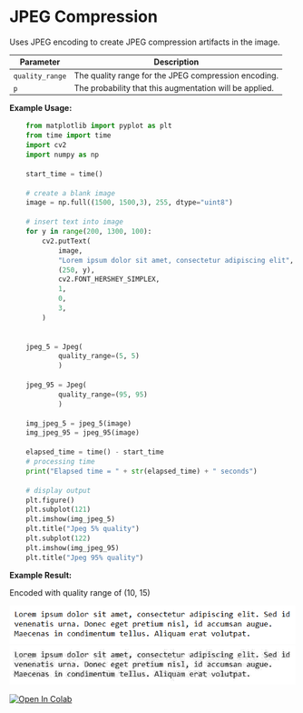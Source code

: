 # JPEG Compression

Uses JPEG encoding to create JPEG compression artifacts in the image.


| Parameter       | Description                                             |
|-----------------|---------------------------------------------------------|
| `quality_range` | The quality range for the JPEG compression encoding.    |
| `p`             | The probability that this augmentation will be applied. |


**Example Usage:**
```python
    from matplotlib import pyplot as plt
    from time import time
    import cv2
    import numpy as np

    start_time = time()

    # create a blank image
    image = np.full((1500, 1500,3), 255, dtype="uint8")

    # insert text into image
    for y in range(200, 1300, 100):
        cv2.putText(
            image,
            "Lorem ipsum dolor sit amet, consectetur adipiscing elit",
            (250, y),
            cv2.FONT_HERSHEY_SIMPLEX,
            1,
            0,
            3,
        )


    jpeg_5 = Jpeg(
            quality_range=(5, 5)
            )

    jpeg_95 = Jpeg(
            quality_range=(95, 95)
            )

    img_jpeg_5 = jpeg_5(image)
    img_jpeg_95 = jpeg_95(image)

    elapsed_time = time() - start_time
    # processing time
    print("Elapsed time = " + str(elapsed_time) + " seconds")

    # display output
    plt.figure()
    plt.subplot(121)
    plt.imshow(img_jpeg_5)
    plt.title("Jpeg 5% quality")
    plt.subplot(122)
    plt.imshow(img_jpeg_95)
    plt.title("Jpeg 95% quality")
```


**Example Result:**

Encoded with quality range of (10, 15)

![JPEG Compression Before](../../images/Augmentations/JPEGCompressionBefore.png)
![JPEG Compression After](../../images/Augmentations/JPEGCompression.png)

[![Open In Colab](https://colab.research.google.com/assets/colab-badge.svg)](https://colab.research.google.com/drive/1mlv1jb8PTes9bKz5i0C3b353WK8kgWeH?usp=sharing)
